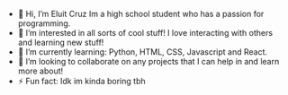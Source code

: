 - 👋 Hi, I’m Eluit Cruz Im a high school student who has a passion for programming.
- 👀 I’m interested in all sorts of cool stuff! I love interacting with others and learning new stuff!
- 🌱 I’m currently learning: Python, HTML, CSS, Javascript and React.
- 💞️ I’m looking to collaborate on any projects that I can help in and learn more about!
- ⚡ Fun fact: Idk im kinda boring tbh

<!---
LunarLuxx/LunarLuxx is a ✨ special ✨ repository because its `README.md` (this file) appears on your GitHub profile.
You can click the Preview link to take a look at your changes.
--->
